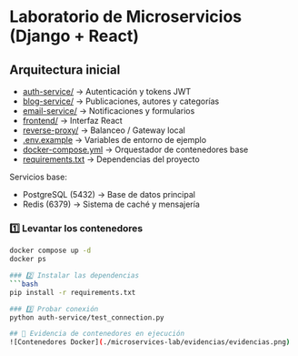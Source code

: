 # Laboratorio de Microservicios (Django + React)

## Arquitectura inicial
- [auth-service/](./microservices-lab/auth-service)   → Autenticación y tokens JWT
- [blog-service/](./microservices-lab/blog-service)   → Publicaciones, autores y categorías
- [email-service/](./microservices-lab/email-service)   → Notificaciones y formularios
- [frontend/](./microservices-lab/frontend)   → Interfaz React
- [reverse-proxy/](./microservices-lab/reverse-proxy)   → Balanceo / Gateway local
- [.env.example](./microservices-lab/.env.example)   → Variables de entorno de ejemplo
- [docker-compose.yml](./microservices-lab/docker-compose.yml)   → Orquestador de contenedores base
- [requirements.txt](./microservices-lab/requirements.txt)   → Dependencias del proyecto

Servicios base:
- PostgreSQL (5432) → Base de datos principal
- Redis (6379)  → Sistema de caché y mensajería

### 1️⃣ Levantar los contenedores
```bash
docker compose up -d
docker ps

### 2️⃣ Instalar las dependencias
```bash
pip install -r requirements.txt

### 3️⃣ Probar conexión
python auth-service/test_connection.py

## 📸 Evidencia de contenedores en ejecución
![Contenedores Docker](./microservices-lab/evidencias/evidencias.png)


